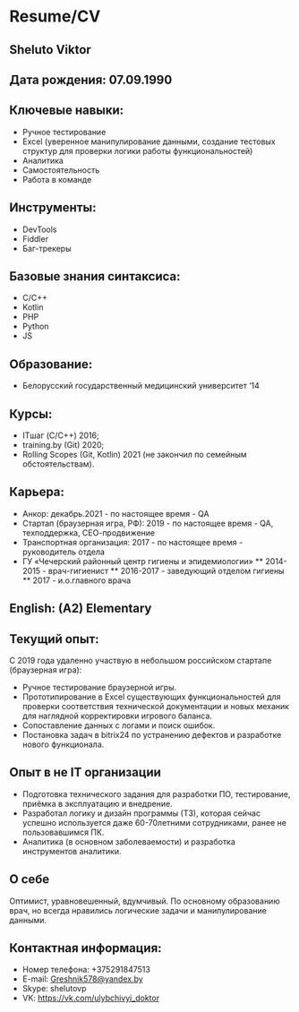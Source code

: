 # Resume/CV

## Sheluto Viktor

## Дата рождения: 07.09.1990

## Ключевые навыки:
*	Ручное тестирование
*	Excel (уверенное манипулирование данными, создание тестовых структур для проверки логики работы функциональностей)
*	Аналитика
*	Самостоятельность
*	Работа в команде

## Инструменты:
*	DevTools
*	Fiddler
*	Баг-трекеры

## Базовые знания синтаксиса:
*	C/C++
*	Kotlin
*	PHP
*	Python
*	JS

## Образование:
*	Белорусский государственный медицинский университет ‘14

## Курсы:
*	ITшаг (C/C++) 2016;
*	training.by (Git) 2020;
*	Rolling Scopes (Git, Kotlin) 2021 (не закончил по семейным обстоятельствам).

## Карьера:
*	Анкор:	декабрь.2021 - по настоящее время - QA
*	Стартап (браузерная игра, РФ):	2019 - по настоящее время - QA, техподдержка, СЕО-продвижение
*	Транспортная организация:	2017 - по настоящее время - руководитель отдела
*	ГУ «Чечерский районный центр гигиены и эпидемиологии» 
**	2014-2015 - врач-гигиенист
**	2016-2017 - заведующий отделом гигиены
**	2017 - и.о.главного врача

## English: (A2) Elementary

## Текущий опыт: 
С 2019 года удаленно участвую в небольшом российском стартапе (браузерная игра):
*	Ручное тестирование браузерной игры.
*	Прототипирование в Excel существующих функциональностей для проверки соответствия технической документации и новых механик для наглядной корректировки игрового баланса. 
*	Сопоставление данных с логами и поиск ошибок.
*	Постановка задач в bitrix24 по устранению дефектов и разработке нового функционала.

## Опыт в не IT организации
*	Подготовка технического задания для разработки ПО, тестирование, приёмка в эксплуатацию и внедрение.
*	Разработал логику и дизайн программы (ТЗ), которая сейчас успешно используется даже 60-70летними сотрудниками, ранее не пользовавшимся ПК.
*	Аналитика (в основном заболеваемости) и разработка инструментов аналитики.

## О себе
Оптимист, уравновешенный, вдумчивый.
По основному образованию врач, но всегда нравились логические задачи и манипулирование данными.

## Контактная информация:
*	Номер телефона: +375291847513
*	E-mail: Greshnik578@yandex.by
*	Skype: shelutovp
*	VK: https://vk.com/ulybchivyi_doktor
